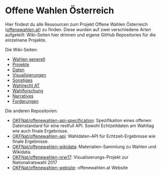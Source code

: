# Offene Wahlen Österreich 

Hier findest du alle Ressourcen zum Projekt Offene Wahlen Österreich ([offenewahlen.at](http://offenewahlen.at/ressourcen)) zu finden. Diese wurden auf zwei verschiedene Arten aufgeteilt: Wiki-Seiten hier drinnen und eigene GitHub Repositories für die einzelnene Projekte. 

Die Wiki-Seiten:
- [Wahlen generell](https://github.com/OKFNat/offenewahlen-at/wiki/Wahlen-generell)
- [Projekte](https://github.com/OKFNat/offenewahlen-at/wiki/Projekte)
- [Daten](https://github.com/OKFNat/offenewahlen-at/wiki/Daten)
- [Visualisierungen](https://github.com/OKFNat/offenewahlen-at/wiki/Visualisierungen)
- [Sonstiges](https://github.com/OKFNat/offenewahlen-at/wiki/Sonstiges)
- [Wahlrecht AT](https://github.com/OKFNat/offenewahlen-at/wiki/Wahlrecht-AT)
- [Wahlforschung](https://github.com/OKFNat/offenewahlen-at/wiki/Wahlforschung)
- [Narratives](https://github.com/OKFNat/offenewahlen-at/wiki/Narratives)
- [Forderungen](https://github.com/OKFNat/offenewahlen-at/wiki/Forderungen)

Die anderen Repositorien:
* [OKFNat/offenewahlen-api-specification](https://github.com/OKFNat/offenewahlen-api-specification): Spezifikation eines offenen Datenstandard für eine restfull API. Sowohl Echtzeitdaten am Wahltag wie auch finale Ergebnisse.
* [OKFNat/offenewahlen-api](https://github.com/OKFNat/offenewahlen-api): Wahldaten-API für Echtzeit-Ergebnisse wie finale Ergebnisse.
* [OKFNat/offenewahlen-wikidata](https://github.com/OKFNat/offenewahlen-wikidata): Materialien-Sammlung zu Wahlen und Wikidata.
* [OKFNat/offenewahlen-nrw17](https://github.com/OKFNat/offenewahlen-nrw17): Visualisierungs-Projekt zur Nationalratswahl 2017
* [OKFNat/offenewahlen-website](https://github.com/OKFNat/offenewahlen-website): offenewahlen.at Website


